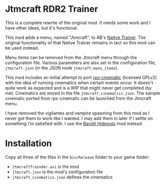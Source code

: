 # Jtmcraft RDR2 Trainer

This is a complete rewrite of the original mod.
It needs some work and I have other ideas, but it's functional.

This mod adds a menu, named "Jtmcraft", to
AB's [Native Trainer](http://www.dev-c.com/rdr2/scripthookrdr2/).
The original functionality of that Native Trainer remains in tact
so this mod can be used instead.

Menu items can be removed from the Jtmcraft menu through the
configuration file. Various parameters are also set in the
configuration file, `jtmcraft.json`
(in the JSON node `jtmcraft:menu_items`).

This mod includes an initial attempt to
port [rpx-cinematic](https://github.com/RPX-RedM/rpx-cinematic)
(licensed GPLv2)
with the idea of running cinematics when certain events occur.
It doesn't quite work as expected
and is a WIP that might never get completed (by me).
Cinematics are stored in the file `jtmcraft_cinematics.json`.
The sample cinematic ported from rpx-cinematic can be launched
from the Jtmcraft menu.

I have removed the vigilantes and vampire spawning from this mod
as I never got them
to work like I wanted. I may add them in later if I settle on
something I'm satisfied with. I use the
[Bandit Hideouts](https://www.nexusmods.com/reddeadredemption2/mods/2213/?tab=description&topic_id=14563908)
mod instead.

# Installation

Copy all three of the files in the `bin/Release` folder to your game folder:
* `JtmcraftTrainder.asi` is the mod
* `jtmcraft.json` is the mod's configuration file
* `jtmcraft_cinematics.json` defines the cinematics
